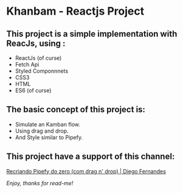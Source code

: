 # Khanbam - Reactjs Project

## This project is a simple implementation with ReacJs, using :

- ReactJs (of curse)
- Fetch Api 
- Styled Componnnets
- CSS3
- HTML
- ES6 (of curse)

## The basic concept of this project is:

 - Simulate an Kamban flow.
 - Using drag and drop.
 - And Style similar to Pipefy.

## This project have a support of this channel:

[Recriando Pipefy do zero (com drag n' drop) | Diego Fernandes](https://youtu.be/awRtgpRsdTQ)

*Enjoy, thanks for read-me!*
